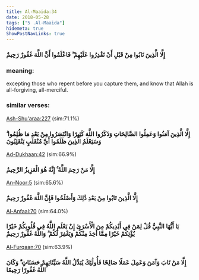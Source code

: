 ```yaml
---
title: Al-Maaida:34
date: 2018-05-28
tags: ["5 .Al-Maaida"]
hidemeta: true 
ShowPostNavLinks: true 
---
```

### إِلَّا الَّذِينَ تَابُوا مِنْ قَبْلِ أَنْ تَقْدِرُوا عَلَيْهِمْ ۖ فَاعْلَمُوا أَنَّ اللَّهَ غَفُورٌ رَحِيمٌ
### meaning: 
excepting those who repent before you capture them, and know that Allah is all-forgiving, all-merciful.
### similar verses: 

[Ash-Shu'araa:227](/26/227) (sim:71.1%)

### إِلَّا الَّذِينَ آمَنُوا وَعَمِلُوا الصَّالِحَاتِ وَذَكَرُوا اللَّهَ كَثِيرًا وَانْتَصَرُوا مِنْ بَعْدِ مَا ظُلِمُوا ۗ وَسَيَعْلَمُ الَّذِينَ ظَلَمُوا أَيَّ مُنْقَلَبٍ يَنْقَلِبُونَ

[Ad-Dukhaan:42](/44/42) (sim:66.9%)

### إِلَّا مَنْ رَحِمَ اللَّهُ ۚ إِنَّهُ هُوَ الْعَزِيزُ الرَّحِيمُ

[An-Noor:5](/24/5) (sim:65.6%)

### إِلَّا الَّذِينَ تَابُوا مِنْ بَعْدِ ذَٰلِكَ وَأَصْلَحُوا فَإِنَّ اللَّهَ غَفُورٌ رَحِيمٌ

[Al-Anfaal:70](/8/70) (sim:64.0%)

### يَا أَيُّهَا النَّبِيُّ قُلْ لِمَنْ فِي أَيْدِيكُمْ مِنَ الْأَسْرَىٰ إِنْ يَعْلَمِ اللَّهُ فِي قُلُوبِكُمْ خَيْرًا يُؤْتِكُمْ خَيْرًا مِمَّا أُخِذَ مِنْكُمْ وَيَغْفِرْ لَكُمْ ۗ وَاللَّهُ غَفُورٌ رَحِيمٌ

[Al-Furqaan:70](/25/70) (sim:63.9%)

### إِلَّا مَنْ تَابَ وَآمَنَ وَعَمِلَ عَمَلًا صَالِحًا فَأُولَٰئِكَ يُبَدِّلُ اللَّهُ سَيِّئَاتِهِمْ حَسَنَاتٍ ۗ وَكَانَ اللَّهُ غَفُورًا رَحِيمًا
